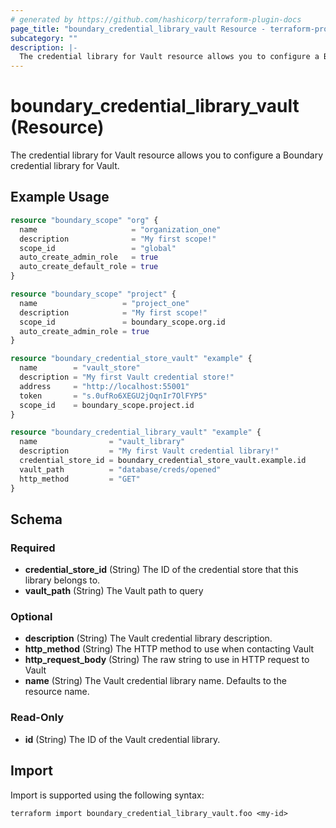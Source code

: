 ```yaml
---
# generated by https://github.com/hashicorp/terraform-plugin-docs
page_title: "boundary_credential_library_vault Resource - terraform-provider-boundary"
subcategory: ""
description: |-
  The credential library for Vault resource allows you to configure a Boundary credential library for Vault.
---
```


# boundary_credential_library_vault (Resource)

The credential library for Vault resource allows you to configure a Boundary credential library for Vault.

## Example Usage

```terraform
resource "boundary_scope" "org" {
  name                     = "organization_one"
  description              = "My first scope!"
  scope_id                 = "global"
  auto_create_admin_role   = true
  auto_create_default_role = true
}

resource "boundary_scope" "project" {
  name                   = "project_one"
  description            = "My first scope!"
  scope_id               = boundary_scope.org.id
  auto_create_admin_role = true
}

resource "boundary_credential_store_vault" "example" {
  name        = "vault_store"
  description = "My first Vault credential store!"
  address     = "http://localhost:55001"
  token       = "s.0ufRo6XEGU2jOqnIr7OlFYP5"
  scope_id    = boundary_scope.project.id
}

resource "boundary_credential_library_vault" "example" {
  name                = "vault_library"
  description         = "My first Vault credential library!"
  credential_store_id = boundary_credential_store_vault.example.id
  vault_path          = "database/creds/opened"
  http_method         = "GET"
}
```

<!-- schema generated by tfplugindocs -->
## Schema

### Required

- **credential_store_id** (String) The ID of the credential store that this library belongs to.
- **vault_path** (String) The Vault path to query

### Optional

- **description** (String) The Vault credential library description.
- **http_method** (String) The HTTP method to use when contacting Vault
- **http_request_body** (String) The raw string to use in HTTP request to Vault
- **name** (String) The Vault credential library name. Defaults to the resource name.

### Read-Only

- **id** (String) The ID of the Vault credential library.

## Import

Import is supported using the following syntax:

```shell
terraform import boundary_credential_library_vault.foo <my-id>
```
